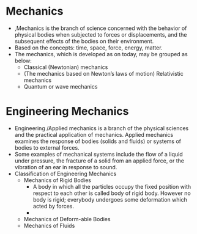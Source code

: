 # Mechanics
- ,Mechanics is the branch of science concerned with the behavior of physical bodies when subjected to forces or displacements, and the subsequent effects of the bodies on their environment.
- Based on the concepts: time, space, force, energy, matter. 
- The mechanics, which is developed as on today, may be grouped as below:
	- Classical (Newtonian) mechanics
	- (The mechanics based on Newton’s laws of motion) Relativistic mechanics
	- Quantum or wave mechanics
# Engineering Mechanics
- Engineering /Applied mechanics is a branch of the physical sciences and the practical application of mechanics. Applied mechanics examines the response of bodies (solids and fluids) or systems of bodies to external forces. 
- Some examples of mechanical systems include the flow of   a liquid under pressure, the fracture of a solid from an applied force, or the vibration of an ear in response to sound.
- Classification of Engineering Mechanics
	- Mechanics of Rigid Bodies
		- A body in which all the particles occupy the fixed position with respect to each other is called body of rigid body. However no body is rigid; everybody undergoes some deformation which acted by forces.
		- 
	- Mechanics of Deform-able Bodies
	- Mechanics of Fluids



